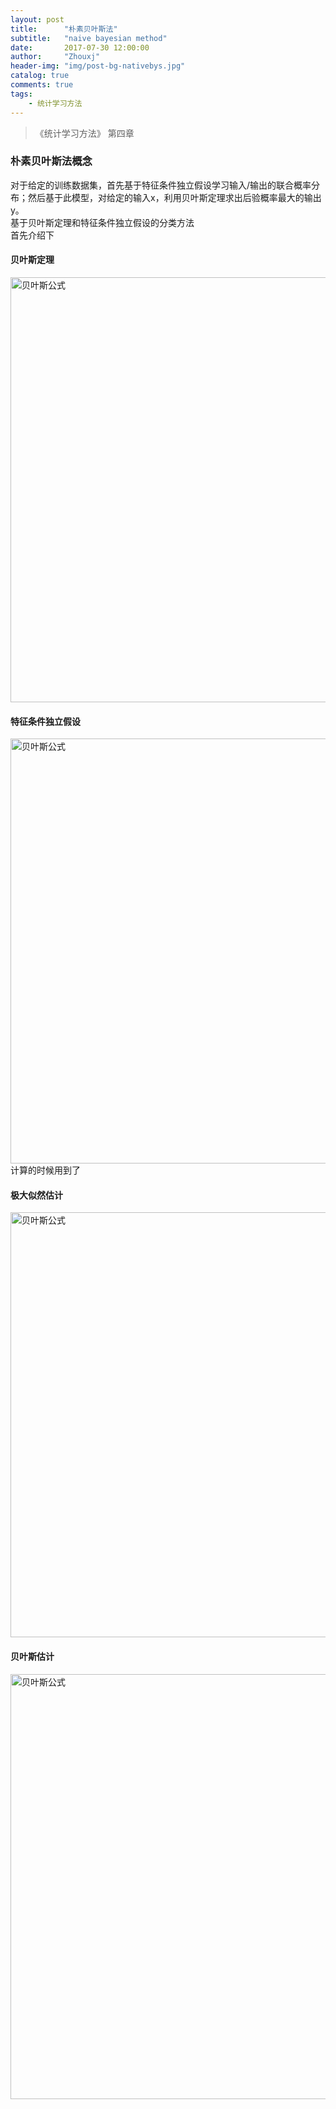 ```yaml
---
layout: post
title:      "朴素贝叶斯法"
subtitle:   "naive bayesian method"
date:       2017-07-30 12:00:00
author:     "Zhouxj"
header-img: "img/post-bg-nativebys.jpg"
catalog: true
comments: true
tags:
    - 统计学习方法
---
```


> 《统计学习方法》 第四章
### 朴素贝叶斯法概念
对于给定的训练数据集，首先基于特征条件独立假设学习输入/输出的联合概率分布；然后基于此模型，对给定的输入x，利用贝叶斯定理求出后验概率最大的输出y。<br>
基于贝叶斯定理和特征条件独立假设的分类方法<br>
首先介绍下<br>
#### 贝叶斯定理
<img src="//archer811.github.io/img/bayes.png"  width="680" alt="贝叶斯公式"/><br>
#### 特征条件独立假设
<img src="//archer811.github.io/img/bayes-2.png"  width="680" alt="贝叶斯公式"/><br>
计算的时候用到了<br>
#### 极大似然估计
<img src="//archer811.github.io/img/bayes-3.png"  width="680" alt="贝叶斯公式"/><br>
#### 贝叶斯估计
<img src="//archer811.github.io/img/bayes-4.png"  width="680" alt="贝叶斯公式"/>
